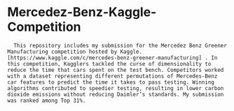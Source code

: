 # Mercedez-Benz-Kaggle-Competition

      This repository includes my submission for the Mercedez Benz Greener Manufacturing competition hosted by Kaggle. [https://www.kaggle.com/c/mercedes-benz-greener-manufacturing] . In this competition, Kagglers tackled the curse of dimensionality to reduce the time that cars spent on the test bench. Competitors worked with a dataset representing different permutations of Mercedes-Benz car features to predict the time it takes to pass testing. Winning algorithms contributed to speedier testing, resulting in lower carbon dioxide emissions without reducing Daimler’s standards. My submission was ranked among Top 31%. 
